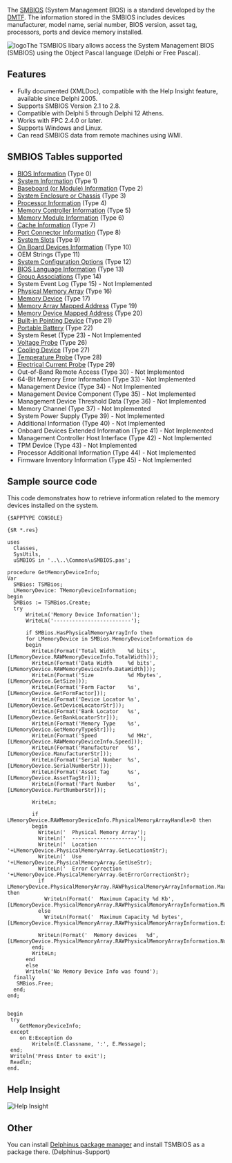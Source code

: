  The [SMBIOS](http://www.dmtf.org/standards/smbios) (System Management BIOS) is a standard developed by the  [DMTF](http://www.dmtf.org/). The information stored in the SMBIOS includes devices manufacturer, model name, serial number, BIOS version, asset tag, processors, ports and device memory installed.

![logo](https://github.com/RRUZ/tsmbios/blob/master/images/logo.png)The TSMBIOS libary allows access the System Management BIOS (SMBIOS) using the Object Pascal language (Delphi or Free Pascal). 

## Features

* Fully documented (XMLDoc), compatible with the Help Insight feature, available since Delphi 2005.
* Supports SMBIOS Version 2.1 to 2.8.
* Compatible with Delphi 5 through Delphi 12 Athens.
* Works with FPC 2.4.0 or later.
* Supports Windows and Linux.
* Can read SMBIOS data from remote machines using WMI.
 
## SMBIOS Tables supported

* [BIOS Information](https://github.com/RRUZ/tsmbios/blob/wiki/BIOSInformation.md) (Type 0)
* [System Information](https://github.com/RRUZ/tsmbios/blob/wiki/BIOSLanguage.md) (Type 1)
* [Baseboard (or Module) Information](https://github.com/RRUZ/tsmbios/blob/wiki/Baseboard.md) (Type 2)
* [System Enclosure or Chassis](https://github.com/RRUZ/tsmbios/blob/wiki/SystemEnclosure.md) (Type 3)
* [Processor Information](https://github.com/RRUZ/tsmbios/blob/wiki/ProcessorInformation.md) (Type 4)
* [Memory Controller Information](https://github.com/RRUZ/tsmbios/blob/wiki/MemoryController.md) (Type 5)
* [Memory Module Information](https://github.com/RRUZ/tsmbios/blob/wiki/MemoryModule.md) (Type 6)
* [Cache Information](https://github.com/RRUZ/tsmbios/blob/wiki/CacheInformation.md) (Type 7)
* [Port Connector Information](https://github.com/RRUZ/tsmbios/blob/wiki/PortConnector.md) (Type 8)
* [System Slots](https://github.com/RRUZ/tsmbios/blob/wiki/SystemSlots.md) (Type 9)
* [On Board Devices Information](https://github.com/RRUZ/tsmbios/blob/wiki/OnBoardDevices.md) (Type 10)
* OEM Strings (Type 11)
* [System Configuration Options](https://github.com/RRUZ/tsmbios/blob/wiki/SystemConfiguration.md) (Type 12)
* [BIOS Language Information](https://github.com/RRUZ/tsmbios/blob/wiki/BIOSLanguage.md) (Type 13)
* [Group Associations](https://github.com/RRUZ/tsmbios/blob/wiki/GroupAssociations.md) (Type 14)
* System Event Log (Type 15) - Not Implemented
* [Physical Memory Array](https://github.com/RRUZ/tsmbios/blob/wiki/PhysicalMemoryArray.md) (Type 16)
* [Memory Device](https://github.com/RRUZ/tsmbios/blob/wiki/MemoryDevice.md) (Type 17)
* [Memory Array Mapped Address](https://github.com/RRUZ/tsmbios/blob/wiki/MemoryArrayMappedAddress.md) (Type 19)
* [Memory Device Mapped Address](https://github.com/RRUZ/tsmbios/blob/wiki/MemoryDeviceMappedAddress.md) (Type 20)
* [Built-in Pointing Device](https://github.com/RRUZ/tsmbios/blob/wiki/BuiltInPointingDevice.md) (Type 21)
* [Portable Battery](https://github.com/RRUZ/tsmbios/blob/wiki/PortableBattery.md) (Type 22)
* System Reset (Type 23) - Not Implemented
* [Voltage Probe](https://github.com/RRUZ/tsmbios/blob/wiki/VoltageProbe.md) (Type 26)
* [Cooling Device](https://github.com/RRUZ/tsmbios/blob/wiki/CoolingDevice.md) (Type 27)
* [Temperature Probe](https://github.com/RRUZ/tsmbios/blob/wiki/TemperatureProbe.md) (Type 28)
* [Electrical Current Probe](https://github.com/RRUZ/tsmbios/blob/wiki/ElectricalCurrentProbe.md) (Type 29)
* Out-of-Band Remote Access (Type 30) - Not Implemented
* 64-Bit Memory Error Information (Type 33) - Not Implemented
* Management Device (Type 34) - Not Implemented
* Management Device Component (Type 35) - Not Implemented
* Management Device Threshold Data (Type 36) - Not Implemented
* Memory Channel (Type 37) - Not Implemented
* System Power Supply (Type 39) - Not Implemented
* Additional Information (Type 40) - Not Implemented
* Onboard Devices Extended Information (Type 41) - Not Implemented
* Management Controller Host Interface (Type 42) - Not Implemented
* TPM Device (Type 43) - Not Implemented
* Processor Additional Information (Type 44) - Not Implemented
* Firmware Inventory Information (Type 45) - Not Implemented

## Sample source code
This code demonstrates how to retrieve information related to the memory devices installed on the system.

```delphi
{$APPTYPE CONSOLE}

{$R *.res}

uses
  Classes,
  SysUtils,
  uSMBIOS in '..\..\Common\uSMBIOS.pas';

procedure GetMemoryDeviceInfo;
Var
  SMBios: TSMBios;
  LMemoryDevice: TMemoryDeviceInformation;
begin
  SMBios := TSMBios.Create;
  try
      WriteLn('Memory Device Information');
      WriteLn('-------------------------');

      if SMBios.HasPhysicalMemoryArrayInfo then
      for LMemoryDevice in SMBios.MemoryDeviceInformation do
      begin
        WriteLn(Format('Total Width    %d bits',[LMemoryDevice.RAWMemoryDeviceInfo.TotalWidth]));
        WriteLn(Format('Data Width     %d bits',[LMemoryDevice.RAWMemoryDeviceInfo.DataWidth]));
        WriteLn(Format('Size           %d Mbytes',[LMemoryDevice.GetSize]));
        WriteLn(Format('Form Factor    %s',[LMemoryDevice.GetFormFactor]));
        WriteLn(Format('Device Locator %s',[LMemoryDevice.GetDeviceLocatorStr]));
        WriteLn(Format('Bank Locator   %s',[LMemoryDevice.GetBankLocatorStr]));
        WriteLn(Format('Memory Type    %s',[LMemoryDevice.GetMemoryTypeStr]));
        WriteLn(Format('Speed          %d MHz',[LMemoryDevice.RAWMemoryDeviceInfo.Speed]));
        WriteLn(Format('Manufacturer   %s',[LMemoryDevice.ManufacturerStr]));
        WriteLn(Format('Serial Number  %s',[LMemoryDevice.SerialNumberStr]));
        WriteLn(Format('Asset Tag      %s',[LMemoryDevice.AssetTagStr]));
        WriteLn(Format('Part Number    %s',[LMemoryDevice.PartNumberStr]));

        WriteLn;

        if LMemoryDevice.RAWMemoryDeviceInfo.PhysicalMemoryArrayHandle>0 then
        begin
          WriteLn('  Physical Memory Array');
          WriteLn('  ---------------------');
          WriteLn('  Location         '+LMemoryDevice.PhysicalMemoryArray.GetLocationStr);
          WriteLn('  Use              '+LMemoryDevice.PhysicalMemoryArray.GetUseStr);
          WriteLn('  Error Correction '+LMemoryDevice.PhysicalMemoryArray.GetErrorCorrectionStr);
          if LMemoryDevice.PhysicalMemoryArray.RAWPhysicalMemoryArrayInformation.MaximumCapacity<>$80000000 then
            WriteLn(Format('  Maximum Capacity %d Kb',[LMemoryDevice.PhysicalMemoryArray.RAWPhysicalMemoryArrayInformation.MaximumCapacity]))
          else
            WriteLn(Format('  Maximum Capacity %d bytes',[LMemoryDevice.PhysicalMemoryArray.RAWPhysicalMemoryArrayInformation.ExtendedMaximumCapacity]));

          WriteLn(Format('  Memory devices   %d',[LMemoryDevice.PhysicalMemoryArray.RAWPhysicalMemoryArrayInformation.NumberofMemoryDevices]));
        end;
        WriteLn;
      end
      else
      Writeln('No Memory Device Info was found');
  finally
   SMBios.Free;
  end;
end;


begin
 try
    GetMemoryDeviceInfo;
 except
    on E:Exception do
        Writeln(E.Classname, ':', E.Message);
 end;
 Writeln('Press Enter to exit');
 Readln;
end.
```

## Help Insight
![Help Insight](https://github.com/RRUZ/tsmbios/blob/master/images/preview.png)


## Other
You can install [Delphinus package manager](https://github.com/Memnarch/Delphinus/wiki/Installing-Delphinus) and install TSMBIOS as a package there. (Delphinus-Support)
